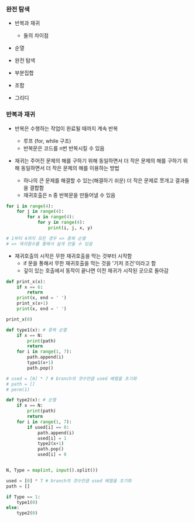 ### 완전 탐색
- 반복과 재귀
    - 둘의 차이점
    
- 순열
- 완전 탐색
- 부분집합
- 조합
- 그리디

### 반복과 재귀
- 반복은 수행하는 작업이 완료될 때까지 계속 반복
    - 루프 (for, while 구조)
    - 반복문은 코드를 n번 반복시킬 수 있음
    
- 재귀는 주어진 문제의 해를 구하기 위해 동일하면서 더 작은 문제의 해를 구하기 위해 동일하면서 더 작은 문제의 해를 이용하는 방법
    - 하나의 큰 문제를 해결할 수 있는(해결하기 쉬운) 더 작은 문제로 쪼개고 결과들을 결합함
    - 재귀호출은 n 중 반복문을 만들어낼 수 있음
    
    
```python
for i in range(4):
    for j in range(4):
        for x in range(4):
            for y in range(4):
                print(i, j, x, y)

# 1부터 4까지 모든 경우 => 중복 순열
# => 재귀함수를 통해서 쉽게 만들 수 있음
```

- 재귀호출의 시작은 무한 재귀호출을 막는 것부터 시작함
    - if 문을 통해서 무한 재귀호출을 막는 것을 '기저 조건'이라고 함
    - 깊이 있는 호출에서 동작이 끝나면 이전 재귀가 시작된 곳으로 돌아감
    
```python
def print_x(x):
    if x == 6:
        return
    print(x, end = ' ')
    print_x(x+1)
    print(x, end = ' ')

print_x(0)

```
```python
def type1(x): # 중복 순열
    if x == N:
        print(path)
        return
    for i in range(1, 7):
        path.append(i)
        type1(x+1)
        path.pop()

# used = [0] * 7 # branch의 갯수만큼 used 배열을 초기화
# path = []
# perm(1)

def type2(x): # 순열
    if x == N:
        print(path)
        return
    for i in range(1, 7):
        if used[i] == 0:
            path.append(i)
            used[i] = 1
            type2(x+1)
            path.pop()
            used[i] = 0


N, Type = map(int, input().split())

used = [0] * 7 # branch의 갯수만큼 used 배열을 초기화
path = []

if Type == 1:
    type1(0)
else:
    type2(0)

```